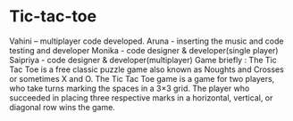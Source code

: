 # Tic-tac-toe
Vahini – multiplayer code developed.
Aruna  - inserting the music and code testing and developer
Monika - code designer & developer(single player)
Saipriya - code designer & developer(multiplayer)
Game briefly :
The Tic Tac Toe is a free classic puzzle game also known as Noughts and Crosses or sometimes X and O. The Tic Tac Toe game is a game for two players, who take turns marking the spaces in a 3×3 grid. The player who succeeded in placing three respective marks in a horizontal, vertical, or diagonal row wins the game.

